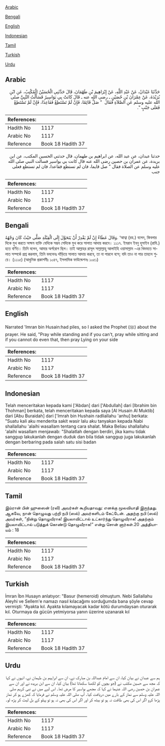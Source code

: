 [Arabic](#arabic)

[Bengali](#bengali)

[English](#english)

[Indonesian](#indonesian)

[Tamil](#tamil)

[Turkish](#turkish)

[Urdu](#urdu)

## Arabic


<div dir="rtl" lang="ar" style={{fontSize:'larger',backgroundColor:'#f8f9fa',padding:20}}>
حَدَّثَنَا عَبْدَانُ، عَنْ عَبْدِ اللَّهِ، عَنْ إِبْرَاهِيمَ بْنِ طَهْمَانَ، قَالَ حَدَّثَنِي الْحُسَيْنُ الْمُكْتِبُ، عَنِ ابْنِ بُرَيْدَةَ، عَنْ عِمْرَانَ بْنِ حُصَيْنٍ ـ رضى الله عنه ـ قَالَ كَانَتْ بِي بَوَاسِيرُ فَسَأَلْتُ النَّبِيَّ صلى الله عليه وسلم عَنِ الصَّلاَةِ فَقَالَ ‏ "‏ صَلِّ قَائِمًا، فَإِنْ لَمْ تَسْتَطِعْ فَقَاعِدًا، فَإِنْ لَمْ تَسْتَطِعْ فَعَلَى جَنْبٍ ‏"‏‏.‏
</div>
<div style={{backgroundColor:'#f8f9fa',padding:20, marginBottom: 10}}><table> <thead> <tr> <th>References:</th> <th></th> </tr> </thead> <tbody><tr><td>Hadith No</td><td>1117</td></tr><tr><td>Arabic No</td><td>1117</td></tr><tr><td>Reference</td><td>Book 18 Hadith 37</td></tr></tbody></table></div>


<div dir="rtl" lang="ar" style={{fontSize:'larger',backgroundColor:'#f8f9fa',padding:20}}>
حدثنا عبدان، عن عبد الله، عن ابراهيم بن طهمان، قال حدثني الحسين المكتب، عن ابن بريدة، عن عمران بن حصين رضى الله عنه قال كانت بي بواسير فسالت النبي صلى الله عليه وسلم عن الصلاة فقال " صل قايما، فان لم تستطع فقاعدا، فان لم تستطع فعلى جنب
</div>
<div style={{backgroundColor:'#f8f9fa',padding:20, marginBottom: 10}}><table> <thead> <tr> <th>References:</th> <th></th> </tr> </thead> <tbody><tr><td>Hadith No</td><td>1117</td></tr><tr><td>Arabic No</td><td>1117</td></tr><tr><td>Reference</td><td>Book 18 Hadith 37</td></tr></tbody></table></div>

## Bengali


<div dir="ltr" lang="bn" style={{fontSize:'larger',backgroundColor:'#f8f9fa',padding:20}}>
وَقَالَ عَطَاءٌ إِنْ لَمْ يَقْدِرْ أَنْ يَتَحَوَّلَ إِلَى الْقِبْلَةِ صَلَّى حَيْثُ كَانَ وَجْهُهُ. ‘আত্বা (রহ.) বলেন, কিবলার দিকে মুখ করতে অক্ষম ব্যক্তি যেদিকে সম্ভব সেদিকে মুখ করে সালাত আদায় করবে। ১১১৭. ইমরান ইবনু হুসাইন (রাযি.) হতে বর্ণিত। তিনি বলেন, আমার অর্শরোগ ছিল। তাই আল্লাহর রাসূল সাল্লাল্লাহু আলাইহি ওয়াসাল্লাম -এর খিদমতে সালাত সম্পর্কে প্রশ্ন করলাম, তিনি বললেনঃ দাঁড়িয়ে সালাত আদায় করবে, তা না পারলে বসে; যদি তাও না পার তাহলে শুয়ে। (১১১৫) (আধুনিক প্রকাশনীঃ ১০৪৭, ইসলামিক ফাউন্ডেশনঃ ১০৫১)
</div>
<div style={{backgroundColor:'#f8f9fa',padding:20, marginBottom: 10}}><table> <thead> <tr> <th>References:</th> <th></th> </tr> </thead> <tbody><tr><td>Hadith No</td><td>1117</td></tr><tr><td>Arabic No</td><td>1117</td></tr><tr><td>Reference</td><td>Book 18 Hadith 37</td></tr></tbody></table></div>

## English


<div dir="ltr" lang="en" style={{fontSize:'larger',backgroundColor:'#f8f9fa',padding:20}}>
Narrated 'Imran bin Husain:had piles, so I asked the Prophet (ﷺ) about the prayer. He said, "Pray while standing and if you can't, pray while sitting and if you cannot do even that, then pray Lying on your side
</div>
<div style={{backgroundColor:'#f8f9fa',padding:20, marginBottom: 10}}><table> <thead> <tr> <th>References:</th> <th></th> </tr> </thead> <tbody><tr><td>Hadith No</td><td>1117</td></tr><tr><td>Arabic No</td><td>1117</td></tr><tr><td>Reference</td><td>Book 18 Hadith 37</td></tr></tbody></table></div>

## Indonesian


<div dir="ltr" lang="id" style={{fontSize:'larger',backgroundColor:'#f8f9fa',padding:20}}>
Telah menceritakan kepada kami ['Abdan] dari ['Abdullah] dari [Ibrahim bin Thohman] berkata, telah menceritakan kepada saya [Al Husain Al Muktib] dari [Abu Buraidah] dari ['Imrah bin Hushain radliallahu 'anhu] berkata: "Suatu kali aku menderita sakit wasir lalu aku tanyakan kepada Nabi shallallahu 'alaihi wasallam tentang cara shalat. Maka Beliau shallallahu 'alaihi wasallam menjawab: "Shalatlah dengan berdiri, jika kamu tidak sanggup lakukanlah dengan duduk dan bila tidak sanggup juga lakukanlah dengan berbaring pada salah satu sisi badan
</div>
<div style={{backgroundColor:'#f8f9fa',padding:20, marginBottom: 10}}><table> <thead> <tr> <th>References:</th> <th></th> </tr> </thead> <tbody><tr><td>Hadith No</td><td>1117</td></tr><tr><td>Arabic No</td><td>1117</td></tr><tr><td>Reference</td><td>Book 18 Hadith 37</td></tr></tbody></table></div>

## Tamil


<div dir="ltr" lang="ta" style={{fontSize:'larger',backgroundColor:'#f8f9fa',padding:20}}>
இம்ரான் பின் ஹுஸைன் (ரலி) அவர்கள் கூறியதாவது: எனக்கு மூலவியாதி இருந்தது. ஆகவே, நான் தொழுவது பற்றி நபி (ஸல்) அவர்களிடம் கேட்டேன். அதற்கு நபி (ஸல்) அவர்கள், “நின்று தொழுவீராக! இயலாவிட்டால் உட்கார்ந்து தொழுவீராக! அதற்கும் இயலாவிட்டால் படுத்துக் கொண்டு தொழுவீராக!” என்று சொன் னார்கள்.20 அத்தியாயம் : 18
</div>
<div style={{backgroundColor:'#f8f9fa',padding:20, marginBottom: 10}}><table> <thead> <tr> <th>References:</th> <th></th> </tr> </thead> <tbody><tr><td>Hadith No</td><td>1117</td></tr><tr><td>Arabic No</td><td>1117</td></tr><tr><td>Reference</td><td>Book 18 Hadith 37</td></tr></tbody></table></div>

## Turkish


<div dir="ltr" lang="tr" style={{fontSize:'larger',backgroundColor:'#f8f9fa',padding:20}}>
İmran İbn Husayn anlatıyor: "Basur (hemeroid) olmuştum. Nebi Sallallahu Aleyhi ve Sellem'e namazı nasıl kılacağımı sorduğumda bana şöyle cevap vermişti: "Ayakta kıl. Ayakta kılamayacak kadar kötü durumdaysan oturarak kıl. Oturmaya da gücün yetmiyorsa yanın üzerine uzanarak kıl
</div>
<div style={{backgroundColor:'#f8f9fa',padding:20, marginBottom: 10}}><table> <thead> <tr> <th>References:</th> <th></th> </tr> </thead> <tbody><tr><td>Hadith No</td><td>1117</td></tr><tr><td>Arabic No</td><td>1117</td></tr><tr><td>Reference</td><td>Book 18 Hadith 37</td></tr></tbody></table></div>

## Urdu


<div dir="rtl" lang="ur" style={{fontSize:'larger',backgroundColor:'#f8f9fa',padding:20}}>
ہم سے عبدان نے بیان کیا، ان سے امام عبداللہ بن مبارک نے، ان سے ابراہیم بن طہمان نے، انہوں نے کہا کہ مجھ سے حسین مکتب نے (جو بچوں کو لکھنا سکھاتا تھا) بیان کیا، ان سے ابن بریدہ نے اور ان سے عمران بن حصین رضی اللہ عنہما نے کہا کہ مجھے بواسیر کا مرض تھا۔ اس لیے میں نے نبی کریم صلی اللہ علیہ وسلم سے نماز کے بارے میں دریافت کیا۔ آپ صلی اللہ علیہ وسلم نے فرمایا کہ کھڑے ہو کر نماز پڑھا کرو اگر اس کی بھی طاقت نہ ہو تو بیٹھ کر اور اگر اس کی بھی نہ ہو تو پہلو کے بل لیٹ کر پڑھ لو۔
</div>
<div style={{backgroundColor:'#f8f9fa',padding:20, marginBottom: 10}}><table> <thead> <tr> <th>References:</th> <th></th> </tr> </thead> <tbody><tr><td>Hadith No</td><td>1117</td></tr><tr><td>Arabic No</td><td>1117</td></tr><tr><td>Reference</td><td>Book 18 Hadith 37</td></tr></tbody></table></div>